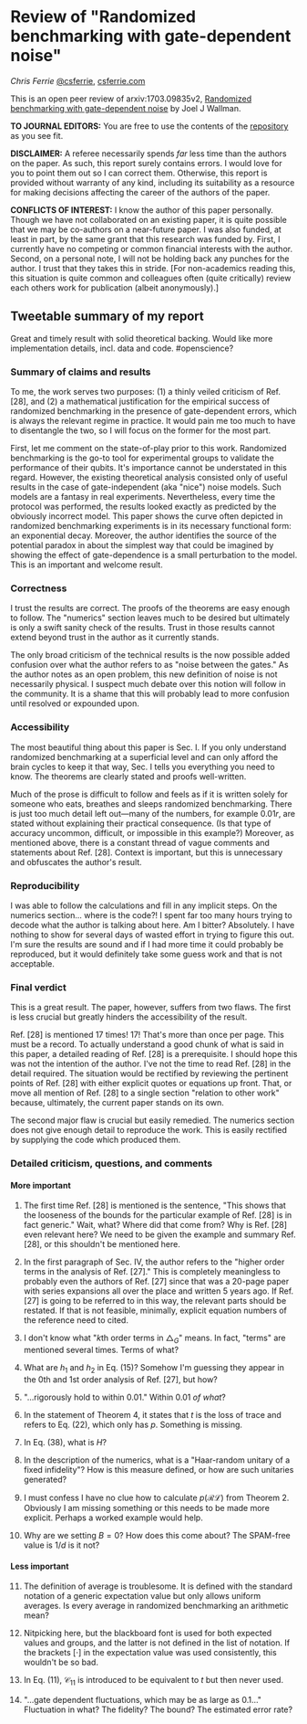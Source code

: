 # Review of "Randomized benchmarking with gate-dependent noise"

*Chris Ferrie* [&#64;csferrie](https://twitter.com/csferrie), [csferrie.com](https://csferrie.com/)

This is an open peer review of arxiv:1703.09835v2, [Randomized benchmarking with gate-dependent noise](https://arxiv.org/abs/1703.09835v2) by Joel J Wallman.

**TO JOURNAL EDITORS:** You are free to use the contents of the [repository](https://github.com/csferrie/openreviews) as you see fit.

**DISCLAIMER:** A referee necessarily spends *far* less time than the authors on the paper. As such, this report surely contains errors. I would love for you to point them out so I can correct them. Otherwise, this report is provided without warranty of any kind, including its suitability as a resource for making decisions affecting the career of the authors of the paper.

**CONFLICTS OF INTEREST:** I know the author of this paper personally. Though we have not collaborated on an existing paper, it is quite possible that we may be co-authors on a near-future paper. I was also funded, at least in part, by the same grant that this research was funded by. First, I currently have no competing or common financial interests with the author. Second, on a personal note, I will not be holding back any punches for the author. I trust that they takes this in stride. [For non-academics reading this, this situation is quite common and colleagues often (quite critically) review each others work for publication (albeit anonymously).]

## Tweetable summary of my report

Great and timely result with solid theoretical backing. Would like more implementation details, incl. data and code. #openscience?

### Summary of claims and results

To me, the work serves two purposes: (1) a thinly veiled criticism of Ref. [28], and (2) a mathematical justification for the empirical success of randomized benchmarking in the presence of gate-dependent errors, which is always the relevant regime in practice. It would pain me too much to have to disentangle the two, so I will focus on the former for the most part. 

First, let me comment on the state-of-play prior to this work. Randomized benchmarking is the go-to tool for experimental groups to validate the performance of their qubits. It's importance cannot be understated in this regard. However, the existing theoretical analysis consisted only of useful results in the case of gate-independent (aka "nice") noise models. Such models are a fantasy in real experiments. Nevertheless, every time the protocol was performed, the results looked exactly as predicted by the obviously incorrect model. This paper shows the curve often depicted in randomized benchmarking experiments is in its necessary functional form: an exponential decay. Moreover, the author identifies the source of the potential paradox in about the simplest way that could be imagined by showing the effect of gate-dependence is a small perturbation to the model. This is an important and welcome result.

### Correctness

I trust the results are correct. The proofs of the theorems are easy enough to follow. The "numerics" section leaves much to be desired but ultimately is only a swift sanity check of the results. Trust in those results cannot extend beyond trust in the author as it currently stands. 

The only broad criticism of the technical results is the now possible added confusion over what the author refers to as "noise between the gates." As the author notes as an open problem, this new definition of noise is not necessarily physical. I suspect much debate over this notion will follow in the community. It is a shame that this will probably lead to more confusion until resolved or expounded upon.  

### Accessibility

The most beautiful thing about this paper is Sec. I. If you only understand randomized benchmarking at a superficial level and can only afford the brain cycles to keep it that way, Sec. I tells you everything you need to know. The theorems are clearly stated and proofs well-written. 

Much of the prose is difficult to follow and feels as if it is written solely for someone who eats, breathes and sleeps randomized benchmarking. There is just too much detail left out—many of the numbers, for example $0.01r$, are stated without explaining their practical consequence. (Is that type of accuracy uncommon, difficult, or impossible in this example?) Moreover, as mentioned above, there is a constant thread of vague comments and statements about Ref. [28]. Context is important, but this is unnecessary and obfuscates the author's result. 

### Reproducibility

I was able to follow the calculations and fill in any implicit steps. On the numerics section... where is the code?! I spent far too many hours trying to decode what the author is talking about here. Am I bitter? Absolutely. I have nothing to show for several days of wasted effort in trying to figure this out. I'm sure the results are sound and if I had more time it could probably be reproduced, but it would definitely take some guess work and that is not acceptable. 

### Final verdict

This is a great result. The paper, however, suffers from two flaws. The first is less crucial but greatly hinders the accessibility of the result.

Ref. [28] is mentioned 17 times! 17! That's more than once per page. This must be a record. To actually understand a good chunk of what is said in this paper, a detailed reading of Ref. [28] is a prerequisite. I should hope this was not the intention of the author. I've not the time to read Ref. [28] in the detail required. The situation would be rectified by reviewing the pertinent points of Ref. [28] with either explicit quotes or equations up front. That, or move all mention of Ref. [28] to a single section "relation to other work" because, ultimately, the current paper stands on its own. 

The second major flaw is crucial but easily remedied. The numerics section does not give enough detail to reproduce the work. This is easily rectified by supplying the code which produced them.


### Detailed criticism, questions, and comments

#### More important

1. The first time Ref. [28] is mentioned is the sentence, "This shows that the looseness of the bounds for the particular example of Ref. [28] is in fact generic." Wait, what? Where did that come from? Why is Ref. [28] even relevant here? We need to be given  the example and summary Ref. [28], or this shouldn't be mentioned here. 

2. In the first paragraph of Sec. IV, the author refers to the "higher order terms in the analysis of Ref. [27]." This is completely meaningless to probably even the authors of Ref. [27] since that was a 20-page paper with series expansions all over the place and written 5 years ago. If Ref. [27] is going to be referred to in this way, the relevant parts should be restated. If that is not feasible, minimally, explicit equation numbers of the reference need to cited.

3. I don't know what "$k$th order terms in $\triangle_G$" means. In fact, "terms" are mentioned several times. Terms of what?

4. What are $h_1$ and $h_2$ in Eq. (15)? Somehow I'm guessing they appear in the 0th and 1st order analysis of Ref. [27], but how?

5. "...rigorously hold to within 0.01." Within 0.01 *of what*?

6. In the statement of Theorem 4, it states that $t$ is the loss of trace and refers to Eq. (22), which only has $p$. Something is missing.

7. In Eq. (38), what is $H$?

8. In the description of the numerics, what is a "Haar-random unitary of a fixed infidelity"? How is this measure defined, or how are such unitaries generated?

9. I must confess I have no clue how to calculate $p(\mathcal R\mathcal L)$ from Theorem 2. Obviously I am missing something or this needs to be made more explicit. Perhaps a worked example would help.

10. Why are we setting $B = 0$? How does this come about? The SPAM-free value is $1/d$ is it not?

#### Less important 

11. The definition of average is troublesome. It is defined with the standard notation of a generic expectation value but only allows uniform averages. Is every average in randomized benchmarking an arithmetic mean? 

12. Nitpicking here, but the blackboard font is used for both expected values and groups, and the latter is not defined in the list of notation. If the brackets $[\cdot]$ in the expectation value was used consistently, this wouldn't be so bad.

13. In Eq. (11), $\mathcal C_{11}$ is introduced to be equivalent to $t$ but then never used.

14. "...gate dependent fluctuations, which may be as large as 0.1..." Fluctuation in what? The fidelity? The bound? The estimated error rate?
